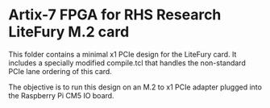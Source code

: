 # Artix-7 FPGA for RHS Research LiteFury M.2 card
This folder contains a minimal x1 PCIe design for the LiteFury card.  It includes a specially modified compile.tcl that handles the non-standard PCIe lane ordering of this card.

The objective is to run this design on an M.2 to x1 PCIe adapter plugged into the Raspberry Pi CM5 IO board.

